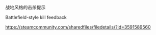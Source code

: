 战地风格的击杀提示

Battlefield-style kill feedback

https://steamcommunity.com/sharedfiles/filedetails/?id=3591589560
